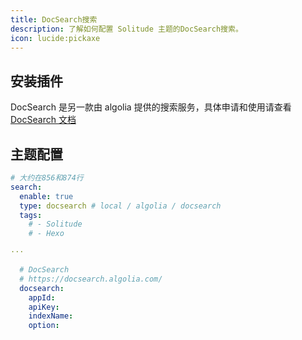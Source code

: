 ```yaml
---
title: DocSearch搜索
description: 了解如何配置 Solitude 主题的DocSearch搜索。
icon: lucide:pickaxe
---
```



## 安装插件 ​

DocSearch 是另一款由 algolia 提供的搜索服务，具体申请和使用请查看 [DocSearch 文档](https://docsearch.algolia.com/)

## 主题配置 

```yml [_config.solitude.yml]
# 大约在856和874行
search:
  enable: true
  type: docsearch # local / algolia / docsearch
  tags:
    # - Solitude
    # - Hexo

···

  # DocSearch
  # https://docsearch.algolia.com/
  docsearch:
    appId:
    apiKey:
    indexName:
    option:
```